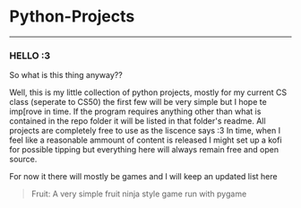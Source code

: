 # Python-Projects
*******************************************
### HELLO :3 ###

So what is this thing anyway??

Well, this is my little collection of python projects, mostly for my current CS class (seperate to CS50) the first few will be very simple but I hope te imp[rove in time.
If the program requires anything other than what is contained in the repo folder it will be listed in that folder's readme.
All projects are completely free to use as the liscence says :3
In time, when I feel like a reasonable ammount of content is released I might set up a kofi for possible tipping but everything here will always remain free and open source.

For now it there will mostly be games and I will keep an updated list here

> Fruit: A very simple fruit ninja style game run with pygame

